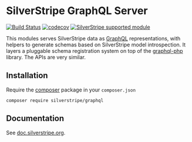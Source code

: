# SilverStripe GraphQL Server

[![Build Status](https://travis-ci.org/silverstripe/silverstripe-graphql.svg?branch=master)](https://travis-ci.org/silverstripe/silverstripe-graphql)
[![codecov](https://codecov.io/gh/silverstripe/silverstripe-graphql/branch/master/graph/badge.svg)](https://codecov.io/gh/silverstripe/silverstripe-graphql)
[![SilverStripe supported module](https://img.shields.io/badge/silverstripe-supported-0071C4.svg)](https://www.silverstripe.org/software/addons/silverstripe-commercially-supported-module-list/)

This modules serves SilverStripe data as
[GraphQL](http://facebook.github.io/react/blog/2015/05/01/graphql-introduction.html)
representations, with helpers to generate schemas based on SilverStripe model
introspection. It layers a pluggable schema registration system on top of the
[graphql-php](https://github.com/webonyx/graphql-php) library. The APIs are
very similar.

## Installation

Require the [composer](http://getcomposer.org) package in your `composer.json`

```
composer require silverstripe/graphql
```

## Documentation

See [doc.silverstripe.org](https://doc.silverstripe.org/en/4/developer_guides/graphql/).
